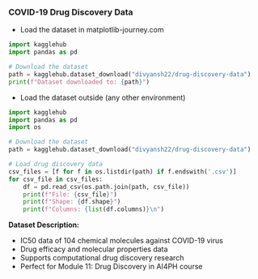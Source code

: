 ### COVID-19 Drug Discovery Data

- Load the dataset in matplotlib-journey.com

```python
import kagglehub
import pandas as pd

# Download the dataset
path = kagglehub.dataset_download("divyansh22/drug-discovery-data")
print(f"Dataset downloaded to: {path}")
```

- Load the dataset outside (any other environment)

```python
import kagglehub
import pandas as pd
import os

# Download the dataset
path = kagglehub.dataset_download("divyansh22/drug-discovery-data")

# Load drug discovery data
csv_files = [f for f in os.listdir(path) if f.endswith('.csv')]
for csv_file in csv_files:
    df = pd.read_csv(os.path.join(path, csv_file))
    print(f"File: {csv_file}")
    print(f"Shape: {df.shape}")
    print(f"Columns: {list(df.columns)}\n")
```

**Dataset Description:**
- IC50 data of 104 chemical molecules against COVID-19 virus
- Drug efficacy and molecular properties data
- Supports computational drug discovery research
- Perfect for Module 11: Drug Discovery in AI4PH course